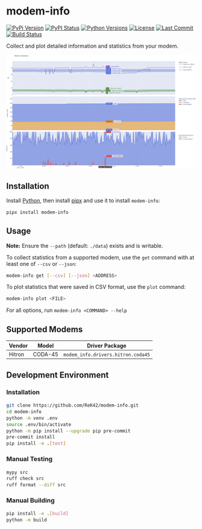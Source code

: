 # modem-info
[![PyPi Version](https://img.shields.io/pypi/v/modem-info.svg)](https://pypi.python.org/pypi/modem-info)
[![PyPI Status](https://img.shields.io/pypi/status/modem-info.svg)](https://pypi.python.org/pypi/modem-info)
[![Python Versions](https://img.shields.io/pypi/pyversions/modem-info.svg)](https://pypi.python.org/pypi/modem-info)
[![License](https://img.shields.io/github/license/ReK42/modem-info)](https://github.com/ReK42/modem-info/blob/main/LICENSE)
[![Last Commit](https://img.shields.io/github/last-commit/ReK42/modem-info/main?logo=github)](https://github.com/ReK42/modem-info/commits/main)
[![Build Status](https://img.shields.io/github/actions/workflow/status/ReK42/modem-info/build.yml?logo=github)](https://github.com/ReK42/modem-info/actions)

Collect and plot detailed information and statistics from your modem.

![An example plot of DOCSIS modem statistics](./doc/screenshots/example_docsis.png "Example Plot")

## Installation
Install [Python](https://www.python.org/downloads/), then install [pipx](https://github.com/pypa/pipx) and use it to install `modem-info`:
```sh
pipx install modem-info
```

## Usage
**Note:** Ensure the `--path` (default: `./data`) exists and is writable.

To collect statistics from a supported modem, use the `get` command with at least one of `--csv` or `--json`:
```sh
modem-info get [--csv] [--json] <ADDRESS>
```

To plot statistics that were saved in CSV format, use the `plot` command:
```sh
modem-info plot <FILE>
```

For all options, run `modem-info <COMMAND> --help`

## Supported Modems
| Vendor | Model   | Driver Package                     |
| ------ | ------- | ---------------------------------- |
| Hitron | CODA-45 | `modem_info.drivers.hitron.coda45` |

## Development Environment
### Installation
```sh
git clone https://github.com/ReK42/modem-info.git
cd modem-info
python -m venv .env
source .env/bin/activate
python -m pip install --upgrade pip pre-commit
pre-commit install
pip install -e .[test]
```

### Manual Testing
```sh
mypy src
ruff check src
ruff format --diff src
```

### Manual Building
```sh
pip install -e .[build]
python -m build
```
